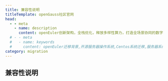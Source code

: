 ```yaml
---
title: 兼容性说明
titleTemplate: openGauss社区官网
head:
  - - meta
    - name: description
      content: openEuler创新架构，全栈优化，释放多样性算力，打造全场景协同的数字基础设施操作系统，包括基础加速库、虚拟化、内核、驱动、编译器、OS 工具、OpenJDK 等组件。想要了解更多系统迁移相关信息，欢迎访问openEuler官网。
  # - - meta
  #   - name: keywords
  #     content: openEuler迁移背景,开源服务器操作系统,Centos系统迁移,服务器系统迁移,Linux迁移,服务器安装linux系统
category: migration
---
```


## 兼容性说明
